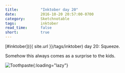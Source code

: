 ```yaml
---
title:          "Inktober day 20"
date:           2016-10-20 20:57:00-0700
category:       Sketchnotable
tags:           inktober
read_time:      false
short:          true
---
```

[#inktober]({{ site.url }}/tags/inktober) day 20: Squeeze.

Somehow this always comes as a surprise to the kids.

![Toothpaste](https://media.bennorris.org/images/sketchnotable/inktober-2016/inktober-day-20.jpg){:loading="lazy"}
